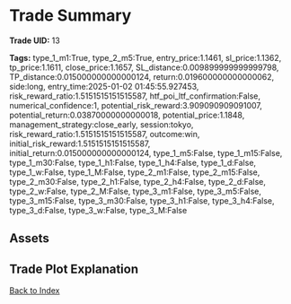# Trade Summary

**Trade UID:** 13 

**Tags:** type_1_m1:True, type_2_m5:True, entry_price:1.1461, sl_price:1.1362, tp_price:1.1611, close_price:1.1657, SL_distance:0.009899999999999798, TP_distance:0.015000000000000124, return:0.019600000000000062, side:long, entry_time:2025-01-02 01:45:55.927453, risk_reward_ratio:1.5151515151515587, htf_poi_ltf_confirmation:False, numerical_confidence:1, potential_risk_reward:3.909090909091007, potential_return:0.03870000000000018, potential_price:1.1848, management_strategy:close_early, session:tokyo, risk_reward_ratio:1.5151515151515587, outcome:win, initial_risk_reward:1.5151515151515587, initial_return:0.015000000000000124, type_1_m5:False, type_1_m15:False, type_1_m30:False, type_1_h1:False, type_1_h4:False, type_1_d:False, type_1_w:False, type_1_M:False, type_2_m1:False, type_2_m15:False, type_2_m30:False, type_2_h1:False, type_2_h4:False, type_2_d:False, type_2_w:False, type_2_M:False, type_3_m1:False, type_3_m5:False, type_3_m15:False, type_3_m30:False, type_3_h1:False, type_3_h4:False, type_3_d:False, type_3_w:False, type_3_M:False

## Assets

## Trade Plot Explanation


[Back to Index](index.md)
